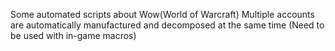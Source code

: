 Some automated scripts about Wow(World of Warcraft)
Multiple accounts are automatically manufactured and decomposed at the same time
(Need to be used with in-game macros)
